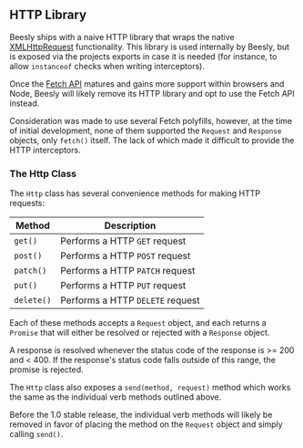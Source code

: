 ## HTTP Library

Beesly ships with a naive HTTP library that wraps the native
[XMLHttpRequest](https://developer.mozilla.org/en-US/docs/Web/API/XMLHttpRequest)
functionality. This library is used internally by Beesly, but is exposed via
the projects exports in case it is needed (for instance, to allow `instanceof`
checks when writing interceptors).

Once the [Fetch API](https://developer.mozilla.org/en-US/docs/Web/API/Fetch_API)
matures and gains more support within browsers and Node, Beesly will likely
remove its HTTP library and opt to use the Fetch API instead.

Consideration was made to use several Fetch polyfills, however, at the time
of initial development, none of them supported the `Request` and `Response`
objects, only `fetch()` itself. The lack of which made it difficult to
provide the HTTP interceptors.

### The Http Class

The `Http` class has several convenience methods for making HTTP requests:

| Method | Description |
| --- | --- |
| `get()` | Performs a HTTP `GET` request |
| `post()` | Performs a HTTP `POST` request |
| `patch()` | Performs a HTTP `PATCH` request |
| `put()` | Performs a HTTP `PUT` request |
| `delete()` | Performs a HTTP `DELETE` request |

Each of these methods accepts a `Request` object, and each returns a `Promise`
that will either be resolved or rejected with a `Response` object.

A response is resolved whenever the status code of the response is >= 200 and
< 400. If the response's status code falls outside of this range, the promise
is rejected.

The `Http` class also exposes a `send(method, request)` method which works the
same as the individual verb methods outlined above.

<div class="notice">
Before the 1.0 stable release, the individual verb methods will
likely be removed in favor of placing the method on the <code>Request</code>
object and simply calling <code>send()</code>.
</div>
